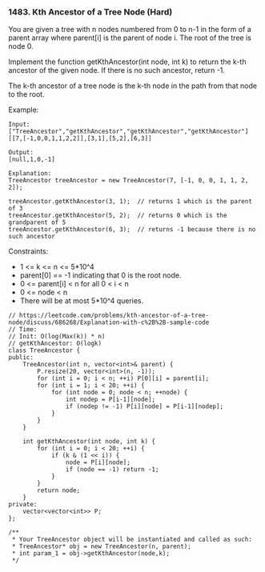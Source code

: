 ### 1483. Kth Ancestor of a Tree Node (Hard)

You are given a tree with n nodes numbered from 0 to n-1 in the form of a parent array where parent[i] is the parent of node i. The root of the tree is node 0.

Implement the function getKthAncestor(int node, int k) to return the k-th ancestor of the given node. If there is no such ancestor, return -1.

The k-th ancestor of a tree node is the k-th node in the path from that node to the root.

Example:

```
Input:
["TreeAncestor","getKthAncestor","getKthAncestor","getKthAncestor"]
[[7,[-1,0,0,1,1,2,2]],[3,1],[5,2],[6,3]]

Output:
[null,1,0,-1]

Explanation:
TreeAncestor treeAncestor = new TreeAncestor(7, [-1, 0, 0, 1, 1, 2, 2]);

treeAncestor.getKthAncestor(3, 1);  // returns 1 which is the parent of 3
treeAncestor.getKthAncestor(5, 2);  // returns 0 which is the grandparent of 5
treeAncestor.getKthAncestor(6, 3);  // returns -1 because there is no such ancestor
```

Constraints:

- 1 <= k <= n <= 5*10^4
- parent[0] == -1 indicating that 0 is the root node.
- 0 <= parent[i] < n for all 0 < i < n
- 0 <= node < n
- There will be at most 5*10^4 queries.

```
// https://leetcode.com/problems/kth-ancestor-of-a-tree-node/discuss/686268/Explanation-with-c%2B%2B-sample-code
// Time: 
// Init: O(log(Max(k)) * n)
// getKthAncestor: O(logk) 
class TreeAncestor {
public:
    TreeAncestor(int n, vector<int>& parent) {
        P.resize(20, vector<int>(n, -1));
        for (int i = 0; i < n; ++i) P[0][i] = parent[i];
        for (int i = 1; i < 20; ++i) {
            for (int node = 0; node < n; ++node) {
                int nodep = P[i-1][node];
                if (nodep != -1) P[i][node] = P[i-1][nodep];
            }
        }
    }
    
    int getKthAncestor(int node, int k) {
        for (int i = 0; i < 20; ++i) {
            if (k & (1 << i)) {
                node = P[i][node];
                if (node == -1) return -1;
            }
        }
        return node;
    }
private:
    vector<vector<int>> P;
};

/**
 * Your TreeAncestor object will be instantiated and called as such:
 * TreeAncestor* obj = new TreeAncestor(n, parent);
 * int param_1 = obj->getKthAncestor(node,k);
 */
```
